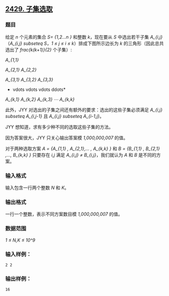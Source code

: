 ## [2429. 子集选取](https://www.acwing.com/problem/content/2431/)

### 题目

给定 *n* 个元素的集合 *S= {1,2…n }* 和整数 *k*，现在要从 *S* 中选出若干子集 *A_{i,j}*（*A_{i,j} subseteq S*，*1 ≤ j ≤ i ≤ k*）排成下图所示边长为 *k* 的三角形（因此总共选出了 *frac{k(k+1)}{2}* 个子集）:

*A_{1,1}*

*A_{2,1} A_{2,2}*

*A_{3,1} A_{3,2} A_{3,3}*

*  vdots      vdots      vdots     ddots*

*A_{k,1} A_{k,2} A_{k,3} ⋯ A_{k,k}*

此外，JYY 对选出的子集之间还有额外的要求：选出的这些子集必须满足 *A_{i,j} subseteq A_{i,j-1}* 且 *A_{i,j} subseteq A_{i-1,j}*。

JYY 想知道，求有多少种不同的选取这些子集的方法。

因为答案很大，JYY 只关心输出答案模 *1,000,000,007* 的值。

对于两种选取方案 *A = {A_{1,1} , A_{2,1},… , A_{k,k} }* 和 *B = {B_{1,1} , B_{2,1} ,…, B_{k,k} }* 只要存在 *i,j* 满足 *A_{i,j} ≠ B_{i,j}*，我们就认为 *A* 和 *B* 是不同的方案。

### 输入格式

输入包含一行两个整数 *N* 和 *K*。

### 输出格式

一行一个整数，表示不同方案数目模 *1,000,000,007* 的值。

### 数据范围

*1 ≤ N,K ≤ 10^9*

### 输入样例：

```
2 2
```

### 输出样例：

```
16
```
